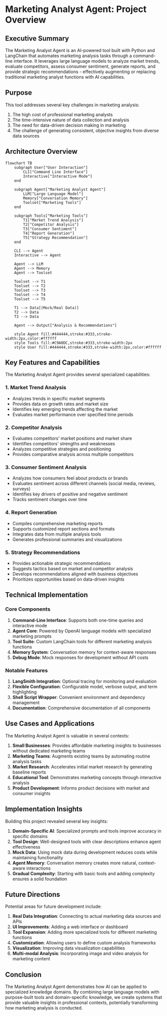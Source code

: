 # Marketing Analyst Agent: Project Overview

## Executive Summary

The Marketing Analyst Agent is an AI-powered tool built with Python and LangChain that automates marketing analysis tasks through a command-line interface. It leverages large language models to analyze market trends, evaluate competitors, assess consumer sentiment, generate reports, and provide strategic recommendations - effectively augmenting or replacing traditional marketing analyst functions with AI capabilities.

## Purpose

This tool addresses several key challenges in marketing analysis:

1. The high cost of professional marketing analysts
2. The time-intensive nature of data collection and analysis
3. The need for data-driven decision making in marketing
4. The challenge of generating consistent, objective insights from diverse data sources

## Architecture Overview

```mermaid
flowchart TB
    subgraph User["User Interaction"]
        CLI["Command Line Interface"]
        Interactive["Interactive Mode"]
    end

    subgraph Agent["Marketing Analyst Agent"]
        LLM["Large Language Model"]
        Memory["Conversation Memory"]
        Toolset["Marketing Tools"]
    end

    subgraph Tools["Marketing Tools"]
        T1["Market Trend Analysis"]
        T2["Competitor Analysis"]
        T3["Consumer Sentiment"]
        T4["Report Generation"]
        T5["Strategy Recommendation"]
    end

    CLI --> Agent
    Interactive --> Agent

    Agent --> LLM
    Agent --> Memory
    Agent --> Toolset

    Toolset --> T1
    Toolset --> T2
    Toolset --> T3
    Toolset --> T4
    Toolset --> T5

    T1 --> Data[(Mock/Real Data)]
    T2 --> Data
    T3 --> Data

    Agent --> Output["Analysis & Recommendations"]

    style Agent fill:#444444,stroke:#333,stroke-width:2px,color:#ffffff
    style Tools fill:#C9A0DC,stroke:#333,stroke-width:2px
    style User fill:#444444,stroke:#333,stroke-width:2px,color:#ffffff
```

## Key Features and Capabilities

The Marketing Analyst Agent provides several specialized capabilities:

### 1. Market Trend Analysis

- Analyzes trends in specific market segments
- Provides data on growth rates and market size
- Identifies key emerging trends affecting the market
- Evaluates market performance over specified time periods

### 2. Competitor Analysis

- Evaluates competitors' market positions and market share
- Identifies competitors' strengths and weaknesses
- Analyzes competitive strategies and positioning
- Provides comparative analysis across multiple competitors

### 3. Consumer Sentiment Analysis

- Analyzes how consumers feel about products or brands
- Evaluates sentiment across different channels (social media, reviews, surveys)
- Identifies key drivers of positive and negative sentiment
- Tracks sentiment changes over time

### 4. Report Generation

- Compiles comprehensive marketing reports
- Supports customized report sections and formats
- Integrates data from multiple analysis tools
- Generates professional summaries and visualizations

### 5. Strategy Recommendations

- Provides actionable strategic recommendations
- Suggests tactics based on market and competitor analysis
- Develops recommendations aligned with business objectives
- Prioritizes opportunities based on data-driven insights

## Technical Implementation

### Core Components

1. **Command-Line Interface**: Supports both one-time queries and interactive mode
2. **Agent Core**: Powered by OpenAI language models with specialized marketing prompts
3. **Tool Suite**: Custom LangChain tools for different marketing analysis functions
4. **Memory System**: Conversation memory for context-aware responses
5. **Debug Mode**: Mock responses for development without API costs

### Notable Features

1. **LangSmith Integration**: Optional tracing for monitoring and evaluation
2. **Flexible Configuration**: Configurable model, verbose output, and term highlighting
3. **Shell Script Wrapper**: Convenient environment and dependency management
4. **Documentation**: Comprehensive documentation of all components

## Use Cases and Applications

The Marketing Analyst Agent is valuable in several contexts:

1. **Small Businesses**: Provides affordable marketing insights to businesses without dedicated marketing teams
2. **Marketing Teams**: Augments existing teams by automating routine analysis tasks
3. **Market Research**: Accelerates initial market research by generating baseline reports
4. **Educational Tool**: Demonstrates marketing concepts through interactive analysis
5. **Product Development**: Informs product decisions with market and consumer insights

## Implementation Insights

Building this project revealed several key insights:

1. **Domain-Specific AI**: Specialized prompts and tools improve accuracy in specific domains
2. **Tool Design**: Well-designed tools with clear descriptions enhance agent effectiveness
3. **Mock Data**: Using mock data during development reduces costs while maintaining functionality
4. **Agent Memory**: Conversation memory creates more natural, context-aware interactions
5. **Gradual Complexity**: Starting with basic tools and adding complexity ensures a solid foundation

## Future Directions

Potential areas for future development include:

1. **Real Data Integration**: Connecting to actual marketing data sources and APIs
2. **UI Improvements**: Adding a web interface or dashboard
3. **Tool Expansion**: Adding more specialized tools for different marketing functions
4. **Customization**: Allowing users to define custom analysis frameworks
5. **Visualization**: Improving data visualization capabilities
6. **Multi-modal Analysis**: Incorporating image and video analysis for marketing content

## Conclusion

The Marketing Analyst Agent demonstrates how AI can be applied to specialized knowledge domains. By combining large language models with purpose-built tools and domain-specific knowledge, we create systems that provide valuable insights in professional contexts, potentially transforming how marketing analysis is conducted.
